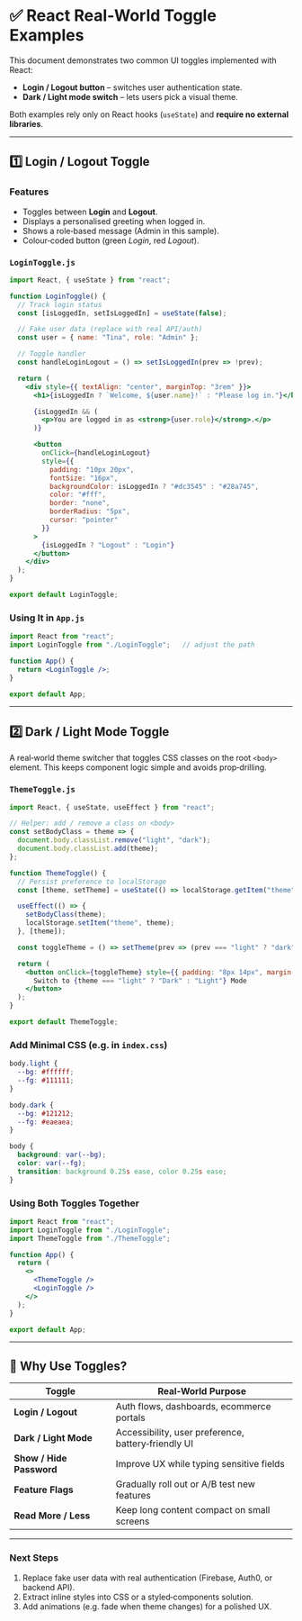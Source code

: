 # ✅ React Real‑World Toggle Examples

This document demonstrates two common UI toggles implemented with React:

* **Login / Logout button** – switches user authentication state.  
* **Dark / Light mode switch** – lets users pick a visual theme.

Both examples rely only on React hooks (`useState`) and **require no external libraries**.

---

## 1️⃣ Login / Logout Toggle

### Features
- Toggles between **Login** and **Logout**.
- Displays a personalised greeting when logged in.
- Shows a role‑based message (Admin in this sample).
- Colour‑coded button (green _Login_, red _Logout_).

### `LoginToggle.js`
```jsx
import React, { useState } from "react";

function LoginToggle() {
  // Track login status
  const [isLoggedIn, setIsLoggedIn] = useState(false);

  // Fake user data (replace with real API/auth)
  const user = { name: "Tina", role: "Admin" };

  // Toggle handler
  const handleLoginLogout = () => setIsLoggedIn(prev => !prev);

  return (
    <div style={{ textAlign: "center", marginTop: "3rem" }}>
      <h1>{isLoggedIn ? `Welcome, ${user.name}!` : "Please log in."}</h1>

      {isLoggedIn && (
        <p>You are logged in as <strong>{user.role}</strong>.</p>
      )}

      <button
        onClick={handleLoginLogout}
        style={{
          padding: "10px 20px",
          fontSize: "16px",
          backgroundColor: isLoggedIn ? "#dc3545" : "#28a745",
          color: "#fff",
          border: "none",
          borderRadius: "5px",
          cursor: "pointer"
        }}
      >
        {isLoggedIn ? "Logout" : "Login"}
      </button>
    </div>
  );
}

export default LoginToggle;
```

### Using It in `App.js`
```jsx
import React from "react";
import LoginToggle from "./LoginToggle";   // adjust the path

function App() {
  return <LoginToggle />;
}

export default App;
```

---

## 2️⃣ Dark / Light Mode Toggle

A real‑world theme switcher that toggles CSS classes on the root `<body>` element. This keeps component logic simple and avoids prop‑drilling.

### `ThemeToggle.js`
```jsx
import React, { useState, useEffect } from "react";

// Helper: add / remove a class on <body>
const setBodyClass = theme => {
  document.body.classList.remove("light", "dark");
  document.body.classList.add(theme);
};

function ThemeToggle() {
  // Persist preference to localStorage
  const [theme, setTheme] = useState(() => localStorage.getItem("theme") || "light");

  useEffect(() => {
    setBodyClass(theme);
    localStorage.setItem("theme", theme);
  }, [theme]);

  const toggleTheme = () => setTheme(prev => (prev === "light" ? "dark" : "light"));

  return (
    <button onClick={toggleTheme} style={{ padding: "8px 14px", margin: "2rem" }}>
      Switch to {theme === "light" ? "Dark" : "Light"} Mode
    </button>
  );
}

export default ThemeToggle;
```

### Add Minimal CSS (e.g. in `index.css`)
```css
body.light {
  --bg: #ffffff;
  --fg: #111111;
}

body.dark {
  --bg: #121212;
  --fg: #eaeaea;
}

body {
  background: var(--bg);
  color: var(--fg);
  transition: background 0.25s ease, color 0.25s ease;
}
```

### Using Both Toggles Together
```jsx
import React from "react";
import LoginToggle from "./LoginToggle";
import ThemeToggle from "./ThemeToggle";

function App() {
  return (
    <>
      <ThemeToggle />
      <LoginToggle />
    </>
  );
}

export default App;
```

---

## 🤔 Why Use Toggles?

| Toggle | Real‑World Purpose |
|--------|-------------------|
| **Login / Logout** | Auth flows, dashboards, ecommerce portals |
| **Dark / Light Mode** | Accessibility, user preference, battery‑friendly UI |
| **Show / Hide Password** | Improve UX while typing sensitive fields |
| **Feature Flags** | Gradually roll out or A/B test new features |
| **Read More / Less** | Keep long content compact on small screens |

---

### Next Steps
1. Replace fake user data with real authentication (Firebase, Auth0, or backend API).
2. Extract inline styles into CSS or a styled‑components solution.
3. Add animations (e.g. fade when theme changes) for a polished UX.
